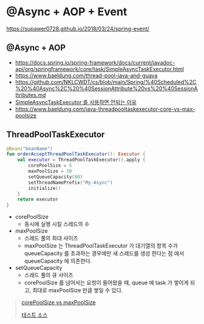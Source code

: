 # @Async + AOP + Event

https://supawer0728.github.io/2018/03/24/spring-event/

## @Async + AOP

- https://docs.spring.io/spring-framework/docs/current/javadoc-api/org/springframework/core/task/SimpleAsyncTaskExecutor.html
- https://www.baeldung.com/thread-pool-java-and-guava
- https://github.com/NKLCWDT/cs/blob/main/Spring/%40Scheduled%2C%20%40Async%2C%20%40SessionAttribute%20vs%20%40SessionAttributes.md
- [SimpleAsyncTaskExecutor 를 사용하면 안되는 이유](https://heowc.tistory.com/68)
- https://www.baeldung.com/java-threadpooltaskexecutor-core-vs-max-poolsize

## ThreadPoolTaskExecutor

```kotlin
@Bean("beanName")
fun orderAcceptThreadPoolTaskExecutor(): Executor {
    val executor = ThreadPoolTaskExecutor().apply {
        corePoolSize = 5
        maxPoolSize = 30
        setQueueCapacity(80)
        setThreadNamePrefix("My-Async")
        initialize()
    }
    return executor
}
```

- corePoolSize
  - 동시에 실행 시킬 스레드의 수
- maxPoolSize
  - 스레드 풀의 최대 사이즈
  - maxPoolSize 는 ThreadPoolTaskExecutor 가 대기열의 항목 수가 queueCapacity 를 초과하는 경우에만 새 스레드를 생성 한다는 점 에서 queueCapacity 에 의존한다.
- setQueueCapacity
  - 스레드 풀의 큐 사이즈
  - corePoolSize 를 넘어서는 요청이 들어왔을 때, queue 에 task 가 쌓이게 되고, 최대로 maxPoolSize 만큼 쌓일 수 있다.


> [corePoolSize vs maxPoolSize](https://www.baeldung.com/java-threadpooltaskexecutor-core-vs-max-poolsize)
>
> [테스트 소스](https://github.com/eugenp/tutorials/blob/master/spring-threads/src/test/java/com/baeldung/threading/ThreadPoolTaskExecutorUnitTest.java)
